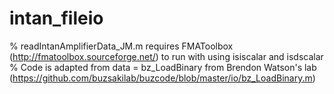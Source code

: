 # intan_fileio
% readIntanAmplifierData_JM.m requires FMAToolbox (http://fmatoolbox.sourceforge.net/) to run with <options> using isiscalar and isdscalar
% Code is adapted from data = bz_LoadBinary from Brendon Watson's lab (https://github.com/buzsakilab/buzcode/blob/master/io/bz_LoadBinary.m)
